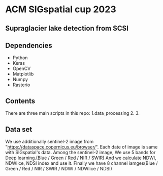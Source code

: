 # ACM SIGspatial cup 2023
## Supraglacier lake detection from SCSI 

## Dependencies
- Python
- Keras
- OpenCV
- Matplotlib
- Numpy
- Rasterio


## Contents
There are three main scripts in this repo:
1.data_processing
2.
3.


## Data set
We use additionally sentinel-2 image from "https://dataspace.copernicus.eu/browser/".
Each date of image is same with SIGspatial's data.
Among the sentinel-2 image, We use 5 bands for Deep learning.(Blue / Green / Red / NIR / SWIR)
And we calculate NDWI, NDWIice, NDSI index and use it.
Finally we have 8 channel iamges(Blue / Green / Red / NIR / SWIR / NDWI / NDWIice / NDSI)

